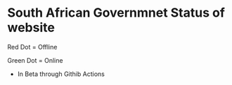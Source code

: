 # South African Governmnet Status of website

Red Dot = Offline

Green Dot = Online

* In Beta through Githib Actions
